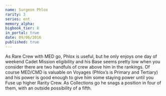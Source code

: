 ```yaml
---
name: Surgeon Phlox
rarity: 3
series: ent
memory_alpha:
bigbook_tier: 8
in_portal: true
date: 09/06/2016
published: true
---
```


As Rare Crew with MED go, Phlox is useful, but he only enjoys one day of weekend Cadet Mission eligibility and his Base seems pretty low  when you consider there are two handfuls of crew above him in the rankings. Of course MED/CMD is valuable on Voyages (Phlox’s is Primary and Tertiary) and his power is good enough to give him some staying power until you Fuse up higher Rarity Crew. As Collections go he snags a position in four of them, with an outside possibility of a fifth.
